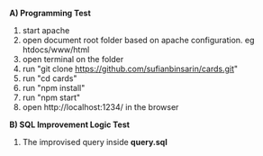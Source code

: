 **A) Programming Test**

1. start apache
2. open document root folder based on apache configuration. eg htdocs/www/html
3. open terminal on the folder
4. run "git clone https://github.com/sufianbinsarin/cards.git"
5. run "cd cards"
6. run "npm install"
7. run "npm start"
8. open http://localhost:1234/ in the browser

**B) SQL Improvement Logic Test**
1. The improvised query inside **query.sql** 
